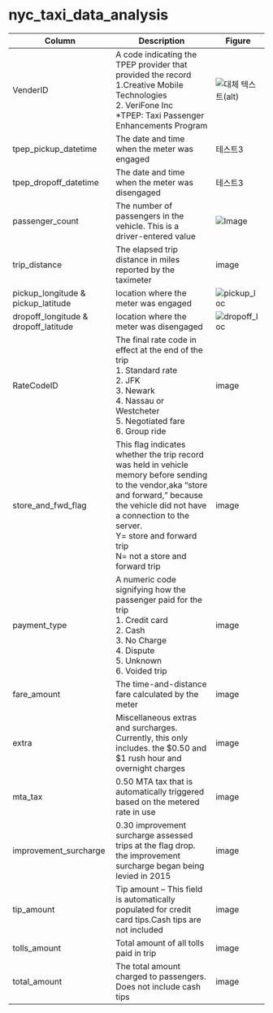 # nyc_taxi_data_analysis

|Column|Description|Figure|
|------|---|---|
|VenderID|A code indicating the TPEP provider that provided the record <br> 1.Creative Mobile Technologies <br> 2. VeriFone Inc <br> *TPEP: Taxi Passenger Enhancements Program|![대체 텍스트(alt)](https://encrypted-tbn0.gstatic.com/images?q=tbn:ANd9GcQgv0WnC1hJDGCnFY9bLVNCubV_SH5CZ-vhzovfDVveELaWSO09AEsDSLQD2CNBZxfi2Ok&usqp=CAU "이미지 설명(title)")|
|tpep_pickup_datetime|The date and time when the meter was engaged|테스트3|
|tpep_dropoff_datetime|The date and time when the meter was disengaged|테스트3|
|passenger_count|The number of passengers in the vehicle. This is a driver-entered value|![Image](https://github.com/user-attachments/assets/a4d1a057-9a76-4b26-89ed-a4ffd5cbdaf1)|
|trip_distance|The elapsed trip distance in miles reported by the taximeter|image|
|pickup_longitude & pickup_latitude|location where the meter was engaged|![pickup_loc](https://github.com/user-attachments/assets/8cfae76a-9d2a-4b66-945f-439de301059c "pickup_loc")|
|dropoff_longitude & dropoff_latitude|location where the meter was disengaged|![dropoff_loc](https://github.com/user-attachments/assets/12631b94-a945-4f63-87cd-efcb03df573e "dropoff_loc")|
|RateCodeID|The final rate code in effect at the end of the trip<br>1. Standard rate<br>2. JFK<br>3. Newark<br>4. Nassau or Westcheter<br>5. Negotiated fare<br>6. Group ride|image|
|store_and_fwd_flag|This flag indicates whether the trip record was held in vehicle memory before sending to the vendor,aka “store and forward,” because the vehicle did not have a connection to the server.<br>Y= store and forward trip<br>N= not a store and forward trip|image|
|payment_type|A numeric code signifying how the passenger paid for the trip<br>1. Credit card<br>2. Cash<br>3. No Charge<br>4. Dispute<br>5. Unknown<br>6. Voided trip|image|
|fare_amount|The time-and-distance fare calculated by the meter|image|
|extra|Miscellaneous extras and surcharges. Currently, this only includes. the $0.50 and $1 rush hour and overnight charges|image|
|mta_tax|0.50 MTA tax that is automatically triggered based on the metered rate in use|image|
|improvement_surcharge|0.30 improvement surcharge assessed trips at the flag drop. the improvement surcharge began being levied in 2015|image|
|tip_amount|Tip amount – This field is automatically populated for credit card tips.Cash tips are not included|image|
|tolls_amount|Total amount of all tolls paid in trip|image|
|total_amount|The total amount charged to passengers. Does not include cash tips|image|

